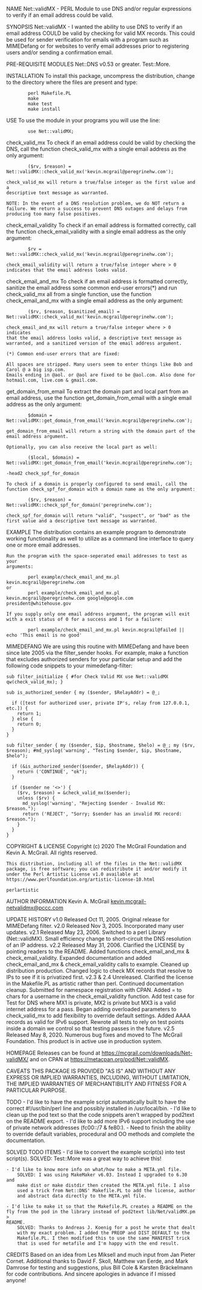 NAME
    Net::validMX - PERL Module to use DNS and/or regular expressions to
    verify if an email address could be valid.

SYNOPSIS
    Net::validMX - I wanted the ability to use DNS to verify if an email
    address COULD be valid by checking for valid MX records. This could be
    used for sender verification for emails with a program such as
    MIMEDefang or for websites to verify email addresses prior to
    registering users and/or sending a confirmation email.

PRE-REQUISITE MODULES
    Net::DNS v0.53 or greater. Test::More.

INSTALLATION
    To install this package, uncompress the distribution, change to the
    directory where the files are present and type:

            perl Makefile.PL
            make
            make test
            make install

USE
    To use the module in your programs you will use the line:

            use Net::validMX;

  check_valid_mx
    To check if an email address could be valid by checking the DNS, call
    the function check_valid_mx with a single email address as the only
    argument:

            ($rv, $reason) = Net::validMX::check_valid_mx('kevin.mcgrail@peregrinehw.com');

    check_valid_mx will return a true/false integer as the first value and a
    descriptive text message as warranted.

    NOTE: In the event of a DNS resolution problem, we do NOT return a
    failure. We return a success to prevent DNS outages and delays from
    producing too many false positives.

  check_email_validity
    To check if an email address is formatted correctly, call the function
    check_email_validity with a single email address as the only argument:

            $rv = Net::validMX::check_valid_mx('kevin.mcgrail@peregrinehw.com');

    check_email_validity will return a true/false integer where > 0
    indicates that the email address looks valid.

  check_email_and_mx
    To check if an email address is formatted correctly, sanitize the email
    address some common end-user errors(*) and run check_valid_mx all from a
    single function, use the function check_email_and_mx with a single email
    address as the only argument:

            ($rv, $reason, $sanitized_email) = Net::validMX::check_valid_mx('kevin.mcgrail@peregrinehw.com');

    check_email_and_mx will return a true/false integer where > 0 indicates
    that the email address looks valid, a descriptive text message as
    warranted, and a sanitized version of the email address argument.

    (*) Common end-user errors that are fixed:

    All spaces are stripped. Many users seem to enter things like Bob and
    Carol @ a big isp.com.
    Emails ending in @aol. or @aol are fixed to be @aol.com. Also done for
    hotmail.com, live.com & gmail.com.

  get_domain_from_email
    To extract the domain part and local part from an email address, use the
    function get_domain_from_email with a single email address as the only
    argument:

            $domain = Net::validMX::get_domain_from_email('kevin.mcgrail@peregrinehw.com');

    get_domain_from_email will return a string with the domain part of the
    email address argument.

    Optionally, you can also receive the local part as well:

            ($local, $domain) = Net::validMX::get_domain_from_email('kevin.mcgrail@peregrinehw.com');

    -head2 check_spf_for_domain

    To check if a domain is properly configured to send email, call the
    function check_spf_for_domain with a domain name as the only argument:

            ($rv, $reason) = Net::validMX::check_spf_for_domain('peregrinehw.com');

    check_spf_for_domain will return "valid", "suspect", or "bad" as the
    first value and a descriptive text message as warranted.

  EXAMPLE
    The distribution contains an example program to demonstrate working
    functionality as well to utilize as a command line interface to query
    one or more email addresses.

    Run the program with the space-seperated email addresses to test as your
    arguments:

            perl example/check_email_and_mx.pl kevin.mcgrail@peregrinehw.com 
    or
            perl example/check_email_and_mx.pl kevin.mcgrail@peregrinehw.com google@google.com president@whitehouse.gov

    If you supply only one email address argument, the program will exit
    with a exit status of 0 for a success and 1 for a failure:

            perl example/check_email_and_mx.pl kevin.mcgrail@failed || echo 'This email is no good'     

  MIMEDEFANG
    We are using this routine with MIMEDefang and have been since late 2005
    via the filter_sender hooks. For example, make a function that excludes
    authorized senders for your particular setup and add the following code
    snippets to your mimedefang-filter:

    sub filter_initialize { #for Check Valid MX use Net::validMX
    qw(check_valid_mx); }

    sub is_authorized_sender { my ($sender, $RelayAddr) = @_;

      if ([test for authorized user, private IP's, relay from 127.0.0.1, etc.]) {
        return 1;
      } else {
        return 0;
      }
    }

    sub filter_sender { my ($sender, $ip, $hostname, $helo) = @_; my ($rv,
    $reason); #md_syslog('warning', "Testing $sender, $ip, $hostname,
    $helo");

      if (&is_authorized_sender($sender, $RelayAddr)) {
        return ('CONTINUE', "ok");
      }

      if ($sender ne '<>') {
        ($rv, $reason) = &check_valid_mx($sender);
        unless ($rv) {
          md_syslog('warning', "Rejecting $sender - Invalid MX: $reason.");
          return ('REJECT', "Sorry; $sender has an invalid MX record: $reason.");
        }
      }
    }

COPYRIGHT & LICENSE
    Copyright (c) 2020 The McGrail Foundation and Kevin A. McGrail. All
    rights reserved.

    This distribution, including all of the files in the Net::validMX
    package, is free software; you can redistribute it and/or modify it
    under the Perl Artistic License v1.0 available at
    https://www.perlfoundation.org/artistic-license-10.html

    perlartistic

AUTHOR INFORMATION
    Kevin A. McGrail kevin.mcgrail-netvalidmx@pccc.com

UPDATE HISTORY
    v1.0 Released Oct 11, 2005. Original release for MIMEDefang filter.
    v2.0 Released Nov 3, 2005. Incorporated many user updates.
    v2.1 Released May 23, 2006. Switched to a perl Library (Net::validMX).
    Small efficiency change to short-circuit the DNS resolution of an IP
    address.
    v2.2 Released May 31, 2006. Clarified the LICENSE by pointing readers to
    the README.
    Added functions check_email_and_mx & check_email_validity.
    Expanded documentation and added check_email_and_mx &
    check_email_validity calls to example. Cleaned up distribution
    production.
    Changed logic to check MX records that resolve to IPs to see
    if it is privatized first.
    v2.3 & 2.4 Unreleased.
    Clarified the license in the Makefile.PL as artistic rather than perl.
    Continued documentation cleanup. Submitted for namespace registration with CPAN.
    Added = to chars for a username in the check_email_validity function.
    Add test case for Test for DNS where MX1 is private, MX2 is private 
    but MX3 is a valid internet address for a pass.
    Began adding overloaded parameters to check_valid_mx to add
    flexibility to override default settings.
    Added AAAA records as valid for IPv6 support.
    Rewrote all tests to rely on test points inside a domain we control 
    so that testing passes in the future.
    v2.5 Released May 8, 2020. Numerous bug fixes and moved to The McGrail
    Foundation.
    This product is in active use in production system.

HOMEPAGE
    Releases can be found at https://mcgrail.com/downloads/Net-validMX/ and
    on CPAN at https://metacpan.org/pod/Net::validMX.

CAVEATS
    THIS PACKAGE IS PROVIDED "AS IS" AND WITHOUT ANY EXPRESS OR IMPLIED
    WARRANTIES, INCLUDING, WITHOUT LIMITATION, THE IMPLIED WARRANTIES OF
    MERCHANTIBILITY AND FITNESS FOR A PARTICULAR PURPOSE.

TODO
    - I'd like to have the example script automatically built to have the
    correct #!/usr/bin/perl line and possibly installed in /usr/local/bin.
    - I'd like to clean up the pod text so that the code snippets aren't
    wrapped by pod2text on the README export.
    - I'd like to add more IPv6 support including the use of private network
    addresses (fc00::/7 & fe80:).
    - Need to finish the ability to override default variables, procedural
    and OO methods and complete the documentation.

SOLVED TODO ITEMS
    - I'd like to convert the example script(s) into test script(s).
        SOLVED: Test::More was a great way to achieve this!

    - I'd like to know more info on what/how to make a META.yml file.
        SOLVED: I was using MakeMaker v6.03. Instead I upgraded to 6.30 and
        make dist or make distdir then created the META.yml file. I also
        used a trick from Net::DNS' Makefile.PL to add the license, author
        and abstract data directly to the META.yml file.

    - I'd like to make it so that the Makefile.PL creates a README on the
    fly from the pod in the library instead of pod2text lib/Net/validMX.pm >
    README.
        SOLVED: Thanks to Andreas J. Koenig for a post he wrote that dealt
        with my exact problem. I added the PREOP and DIST_DEFAULT to the
        Makefile.PL. I then modified this to use the same MANIFEST trick
        that is used for metafile and I'm happy with the end result.

CREDITS
    Based on an idea from Les Miksell and much input from Jan Pieter Cornet.
    Additional thanks to David F. Skoll, Matthew van Eerde, and Mark Damrose
    for testing and suggestions, plus Bill Cole & Karsten Bräckelmann for
    code contributions. And sincere apologies in advance if I missed anyone!


